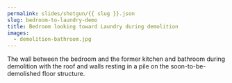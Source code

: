```yaml
---
permalink: slides/shotgun/{{ slug }}.json
slug: bedroom-to-laundry-demo
title: Bedroom looking toward Laundry during demolition
images:
  - demolition-bathroom.jpg
---
```

The wall between the bedroom and the former kitchen and bathroom during demolition with the roof and walls resting in a pile on the soon-to-be-demolished floor structure.